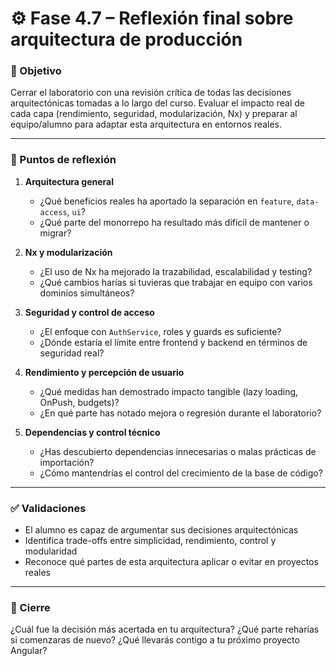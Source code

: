 # ⚙️ Fase 4.7 – Reflexión final sobre arquitectura de producción

### 🎯 Objetivo

Cerrar el laboratorio con una revisión crítica de todas las decisiones arquitectónicas tomadas a lo largo del curso. Evaluar el impacto real de cada capa (rendimiento, seguridad, modularización, Nx) y preparar al equipo/alumno para adaptar esta arquitectura en entornos reales.

---

### 🧠 Puntos de reflexión

1. **Arquitectura general**

   * ¿Qué beneficios reales ha aportado la separación en `feature`, `data-access`, `ui`?
   * ¿Qué parte del monorrepo ha resultado más difícil de mantener o migrar?

2. **Nx y modularización**

   * ¿El uso de Nx ha mejorado la trazabilidad, escalabilidad y testing?
   * ¿Qué cambios harías si tuvieras que trabajar en equipo con varios dominios simultáneos?

3. **Seguridad y control de acceso**

   * ¿El enfoque con `AuthService`, roles y guards es suficiente?
   * ¿Dónde estaría el límite entre frontend y backend en términos de seguridad real?

4. **Rendimiento y percepción de usuario**

   * ¿Qué medidas han demostrado impacto tangible (lazy loading, OnPush, budgets)?
   * ¿En qué parte has notado mejora o regresión durante el laboratorio?

5. **Dependencias y control técnico**

   * ¿Has descubierto dependencias innecesarias o malas prácticas de importación?
   * ¿Cómo mantendrías el control del crecimiento de la base de código?

---

### ✅ Validaciones

* El alumno es capaz de argumentar sus decisiones arquitectónicas
* Identifica trade-offs entre simplicidad, rendimiento, control y modularidad
* Reconoce qué partes de esta arquitectura aplicar o evitar en proyectos reales

---

### 💬 Cierre

¿Cuál fue la decisión más acertada en tu arquitectura? ¿Qué parte reharías si comenzaras de nuevo? ¿Qué llevarás contigo a tu próximo proyecto Angular?
